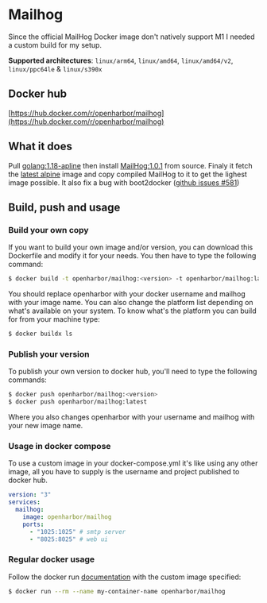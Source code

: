 # Mailhog

Since the official MailHog Docker image don't natively support M1 I needed a custom build for my setup. 

**Supported architectures**: `linux/arm64`, `linux/amd64`, `linux/amd64/v2`, `linux/ppc64le` & `linux/s390x`

## Docker hub
[https://hub.docker.com/r/openharbor/mailhog](https://hub.docker.com/r/openharbor/mailhog)

## What it does
Pull [golang:1.18-apline](https://hub.docker.com/layers/library/golang/1.18-alpine/images/sha256-ab5685692564e027aa84e2980855775b2e48f8fc82c1590c0e1e8cbc2e716542?context=explore) then install [MailHog:1.0.1](https://github.com/mailhog/MailHog/releases/tag/v1.0.1) from source. Finaly it fetch the [latest alpine](https://hub.docker.com/layers/library/alpine/latest/images/sha256-b6ca290b6b4cdcca5b3db3ffa338ee0285c11744b4a6abaa9627746ee3291d8d?context=explore) image and copy compiled MailHog to it to get the lighest image possible. It also fix a bug with boot2docker ([github issues #581](https://github.com/boot2docker/boot2docker/issues/581))

## Build, push and usage
### Build your own copy
If you want to build your own image and/or version, you can download this Dockerfile and modify it for your needs. You then have to type the following command: 

```bash
$ docker build -t openharbor/mailhog:<version> -t openharbor/mailhog:latest --platform linux/arm64,linux/amd64,linux/amd64/v2,linux/ppc64le,linux/s390x .
```

You should replace openharbor with your docker username and mailhog with your image name. You can also change the platform list depending on what's available on your system. To know what's the platform you can build for from your machine type:

```bash
$ docker buildx ls
```

### Publish your version
To publish your own version to docker hub, you'll need to type the following commands:

```bash
$ docker push openharbor/mailhog:<version>
$ docker push openharbor/mailhog:latest
```

Where you also changes openharbor with your username and mailhog with your new image name.

### Usage in docker compose

To use a custom image in your docker-compose.yml it's like using any other image, all you have to supply is the username and project published to docker hub. 

```yaml
version: "3"
services:
  mailhog:
    image: openharbor/mailhog
    ports:
      - "1025:1025" # smtp server
      - "8025:8025" # web ui
```

### Regular docker usage
Follow the docker run [documentation](https://docs.docker.com/engine/reference/commandline/run/) with the custom image specified:

```bash
$ docker run --rm --name my-container-name openharbor/mailhog
```

